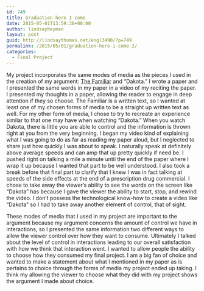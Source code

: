 ```yaml
---
id: 749
title: Graduation here I come
date: 2015-05-01T13:59:30+00:00
author: lindsayheyman
layout: post
guid: http://lindsaythomas.net/engl3490/?p=749
permalink: /2015/05/01/graduation-here-i-come-2/
categories:
  - Final Project
---
```

My project incorporates the same modes of media as the pieces I used in the creation of my argument: <span style="text-decoration: underline;">The Familiar</span> and “Dakota.” I wrote a paper and I presented the same words in my paper in a video of my reciting the paper. I presented my thoughts in a paper, allowing the reader to engage in deep attention if they so choose. The Familiar is a written text, so I wanted at least one of my chosen forms of media to be a straight up written text as well. For my other form of media, I chose to try to recreate an experience similar to that one may have when watching “Dakota.” When you watch Dakota, there is little you are able to control and the information is thrown right at you from the very beginning. I began my video kind of explaining what I was going to do as far as reading my paper aloud, but I neglected to share just how quickly I was about to speak. I naturally speak at definitely above average speeds and can amp that up pretty quickly if need be. I pushed right on talking a mile a minute until the end of the paper where I wrap it up because I wanted that part to be well understood. I also took a break before that final part to clarify that I knew I was in fact talking at speeds of the side effects at the end of a prescription drug commercial. I chose to take away the viewer’s ability to see the words on the screen like “Dakota” has because I gave the viewer the ability to start, stop, and rewind the video. I don’t possess the technological know-how to create a video like “Dakota” so I had to take away another element of control, that of sight.

These modes of media that I used in my project are important to the argument because my argument concerns the amount of control we have in interactions, so I presented the same information two different ways to allow the viewer control over how they want to consume. Ultimately I talked about the level of control in interactions leading to our overall satisfaction with how we think that interaction went. I wanted to allow people the ability to choose how they consumed my final project. I am a big fan of choice and wanted to make a statement about what I mentioned in my paper as is pertains to choice through the forms of media my project ended up taking. I think my allowing the viewer to choose what they did with my project shows the argument I made about choice.